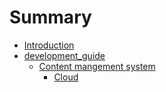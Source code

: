 # Summary

* [Introduction](README.md)
* [development_guide](development_guide.md)
   * [Content mangement system](dev_guide/content_mangement_system.md)
       * [Cloud](dev_guide/cloud.md)

